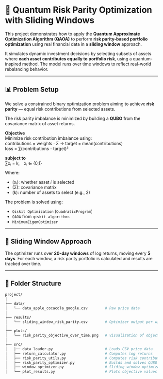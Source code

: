 # 🧠 Quantum Risk Parity Optimization with Sliding Windows

This project demonstrates how to apply the **Quantum Approximate Optimization Algorithm (QAOA)** to perform **risk parity-based portfolio optimization** using real financial data in a **sliding window** approach.

It simulates dynamic investment decisions by selecting subsets of assets where **each asset contributes equally to portfolio risk**, using a quantum-inspired method. The model runs over time windows to reflect real-world rebalancing behavior.

---

## 📊 Problem Setup

We solve a constrained binary optimization problem aiming to achieve **risk parity** — equal risk contributions from selected assets.

The risk parity imbalance is minimized by building a **QUBO** from the covariance matrix of asset returns.

**Objective**  
Minimize risk contribution imbalance using:  
contributions = weights · Σ → target = mean(contributions)  
loss = ∑(contributions - target)²

**subject to**  
∑xᵢ = k, xᵢ ∈ {0,1}

Where:
- (xᵢ): whether asset *i* is selected  
- (Σ): covariance matrix  
- (k): number of assets to select (e.g., 2)

The problem is solved using:
- `Qiskit Optimization` (`QuadraticProgram`)
- `QAOA` from `qiskit-algorithms`
- `MinimumEigenOptimizer`

---

## 🔁 Sliding Window Approach

The optimizer runs over **20-day windows** of log returns, moving every **5 days**. For each window, a risk parity portfolio is calculated and results are tracked over time.

---

## 📁 Folder Structure

```bash
project/
│
├── data/
│   └── data_apple_cocacola_google.csv        # Raw price data
│
├── results/
│   └── sliding_window_risk_parity.csv        # Optimizer output per window
│
├── plots/
│   └── risk_parity_objective_over_time.png   # Visualization of objective values
│
├── src/
│   ├── data_loader.py                        # Loads CSV price data
│   ├── return_calculator.py                  # Computes log returns
│   ├── risk_parity_utils.py                  # Computes risk contributions & loss
│   ├── risk_parity_optimizer.py              # Builds and solves QUBO with QAOA
│   ├── window_optimizer.py                   # Sliding window optimization loop
│   └── plot_results.py                       # Plots objective values
